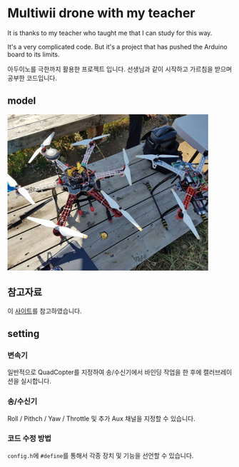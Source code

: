 # Multiwii drone with my teacher

It is thanks to my teacher who taught me that I can study for this way.

It's a very complicated code.  But it's a project that has pushed the Arduino board to its limits.  

아두이노를 극한까지 활용한 프로젝트 입니다. 선생님과 같이 시작하고 가르침을 받으며 공부한 코드입니다.  

## model

<img src="./img/multiwiiDrone.jpg" height="350px" width="450px">

## 참고자료

이 [사이트](http://www.multiwii.com/forum/index.php)를 참고하였습니다.  

## setting
### 변속기
일반적으로 QuadCopter를 지정하여 송/수신기에서 바인딩 작업을 한 후에 캘러브레이션을 실시합니다.  
### 송/수신기
Roll / Pithch / Yaw / Throttle 및 추가 Aux 채널을 지정할 수 있습니다.  
### 코드 수정 방법
`config.h`에 `#define`를 통해서 각종 장치 및 기능을 선언할 수 있습니다.  

